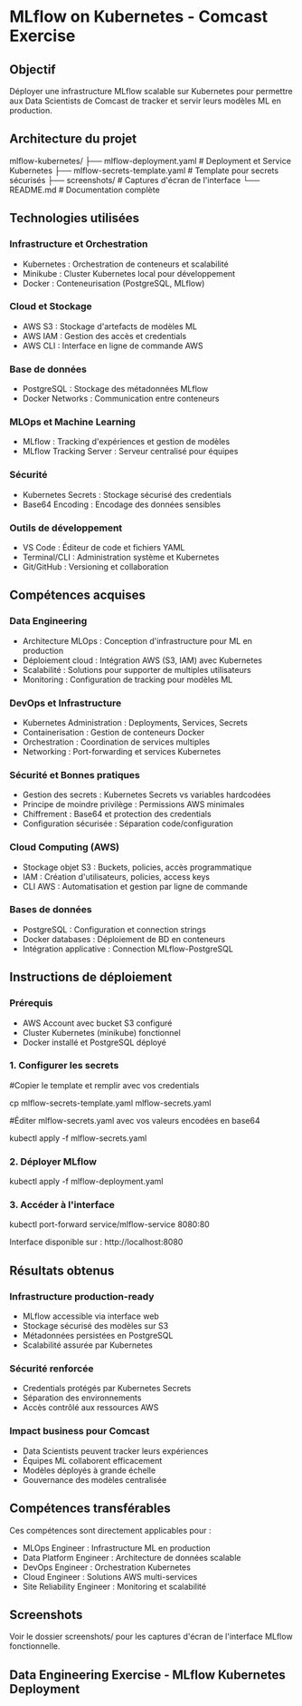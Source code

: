 # MLflow on Kubernetes - Comcast Exercise

## Objectif

Déployer une infrastructure MLflow scalable sur Kubernetes pour permettre aux Data Scientists de Comcast de tracker et servir leurs modèles ML en production.

## Architecture du projet

mlflow-kubernetes/
├── mlflow-deployment.yaml        # Deployment et Service Kubernetes
├── mlflow-secrets-template.yaml  # Template pour secrets sécurisés
├── screenshots/                  # Captures d'écran de l'interface
└── README.md                     # Documentation complète

## Technologies utilisées

### Infrastructure et Orchestration

- Kubernetes : Orchestration de conteneurs et scalabilité
- Minikube : Cluster Kubernetes local pour développement
- Docker : Conteneurisation (PostgreSQL, MLflow)

### Cloud et Stockage

- AWS S3 : Stockage d'artefacts de modèles ML
- AWS IAM : Gestion des accès et credentials
- AWS CLI : Interface en ligne de commande AWS

### Base de données

- PostgreSQL : Stockage des métadonnées MLflow
- Docker Networks : Communication entre conteneurs

### MLOps et Machine Learning

- MLflow : Tracking d'expériences et gestion de modèles
- MLflow Tracking Server : Serveur centralisé pour équipes

### Sécurité

- Kubernetes Secrets : Stockage sécurisé des credentials
- Base64 Encoding : Encodage des données sensibles

### Outils de développement

- VS Code : Éditeur de code et fichiers YAML
- Terminal/CLI : Administration système et Kubernetes
- Git/GitHub : Versioning et collaboration

## Compétences acquises

### Data Engineering

- Architecture MLOps : Conception d'infrastructure pour ML en production
- Déploiement cloud : Intégration AWS (S3, IAM) avec Kubernetes
- Scalabilité : Solutions pour supporter de multiples utilisateurs
- Monitoring : Configuration de tracking pour modèles ML

### DevOps et Infrastructure

- Kubernetes Administration : Deployments, Services, Secrets
- Containerisation : Gestion de conteneurs Docker
- Orchestration : Coordination de services multiples
- Networking : Port-forwarding et services Kubernetes

### Sécurité et Bonnes pratiques

- Gestion des secrets : Kubernetes Secrets vs variables hardcodées
- Principe de moindre privilège : Permissions AWS minimales
- Chiffrement : Base64 et protection des credentials
- Configuration sécurisée : Séparation code/configuration

### Cloud Computing (AWS)

- Stockage objet S3 : Buckets, policies, accès programmatique
- IAM : Création d'utilisateurs, policies, access keys
- CLI AWS : Automatisation et gestion par ligne de commande

### Bases de données

- PostgreSQL : Configuration et connection strings
- Docker databases : Déploiement de BD en conteneurs
- Intégration applicative : Connection MLflow-PostgreSQL

## Instructions de déploiement

### Prérequis

- AWS Account avec bucket S3 configuré
- Cluster Kubernetes (minikube) fonctionnel
- Docker installé et PostgreSQL déployé

### 1. Configurer les secrets

#Copier le template et remplir avec vos credentials

cp mlflow-secrets-template.yaml mlflow-secrets.yaml

#Éditer mlflow-secrets.yaml avec vos valeurs encodées en base64

kubectl apply -f mlflow-secrets.yaml

### 2. Déployer MLflow

kubectl apply -f mlflow-deployment.yaml

### 3. Accéder à l'interface

kubectl port-forward service/mlflow-service 8080:80

Interface disponible sur : http://localhost:8080

## Résultats obtenus

### Infrastructure production-ready

- MLflow accessible via interface web
- Stockage sécurisé des modèles sur S3
- Métadonnées persistées en PostgreSQL
- Scalabilité assurée par Kubernetes

### Sécurité renforcée

- Credentials protégés par Kubernetes Secrets
- Séparation des environnements
- Accès contrôlé aux ressources AWS

### Impact business pour Comcast

- Data Scientists peuvent tracker leurs expériences
- Équipes ML collaborent efficacement
- Modèles déployés à grande échelle
- Gouvernance des modèles centralisée

## Compétences transférables

Ces compétences sont directement applicables pour :

- MLOps Engineer : Infrastructure ML en production
- Data Platform Engineer : Architecture de données scalable
- DevOps Engineer : Orchestration Kubernetes
- Cloud Engineer : Solutions AWS multi-services
- Site Reliability Engineer : Monitoring et scalabilité

## Screenshots

Voir le dossier screenshots/ pour les captures d'écran de l'interface MLflow fonctionnelle.


## Data Engineering Exercise - MLflow Kubernetes Deployment
